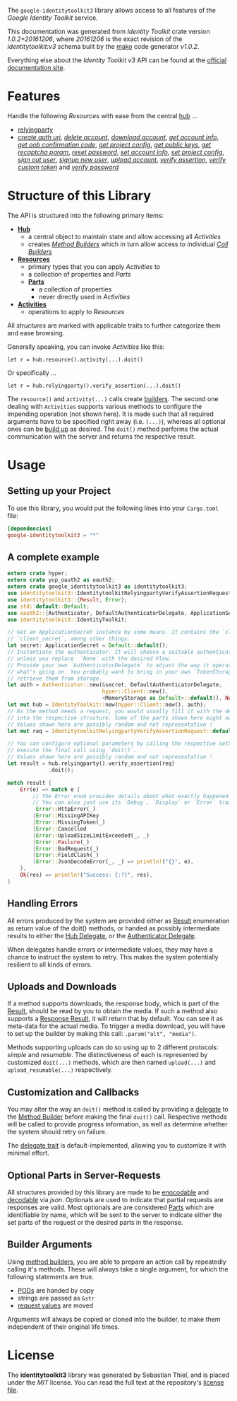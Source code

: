 <!---
DO NOT EDIT !
This file was generated automatically from 'src/mako/api/README.md.mako'
DO NOT EDIT !
-->
The `google-identitytoolkit3` library allows access to all features of the *Google Identity Toolkit* service.

This documentation was generated from *Identity Toolkit* crate version *1.0.2+20161206*, where *20161206* is the exact revision of the *identitytoolkit:v3* schema built by the [mako](http://www.makotemplates.org/) code generator *v1.0.2*.

Everything else about the *Identity Toolkit* *v3* API can be found at the
[official documentation site](https://developers.google.com/identity-toolkit/v3/).
# Features

Handle the following *Resources* with ease from the central [hub](https://docs.rs/google-identitytoolkit3/1.0.2+20161206/google_identitytoolkit3/struct.IdentityToolkit.html) ... 

* [relyingparty](https://docs.rs/google-identitytoolkit3/1.0.2+20161206/google_identitytoolkit3/struct.Relyingparty.html)
 * [*create auth uri*](https://docs.rs/google-identitytoolkit3/1.0.2+20161206/google_identitytoolkit3/struct.RelyingpartyCreateAuthUriCall.html), [*delete account*](https://docs.rs/google-identitytoolkit3/1.0.2+20161206/google_identitytoolkit3/struct.RelyingpartyDeleteAccountCall.html), [*download account*](https://docs.rs/google-identitytoolkit3/1.0.2+20161206/google_identitytoolkit3/struct.RelyingpartyDownloadAccountCall.html), [*get account info*](https://docs.rs/google-identitytoolkit3/1.0.2+20161206/google_identitytoolkit3/struct.RelyingpartyGetAccountInfoCall.html), [*get oob confirmation code*](https://docs.rs/google-identitytoolkit3/1.0.2+20161206/google_identitytoolkit3/struct.RelyingpartyGetOobConfirmationCodeCall.html), [*get project config*](https://docs.rs/google-identitytoolkit3/1.0.2+20161206/google_identitytoolkit3/struct.RelyingpartyGetProjectConfigCall.html), [*get public keys*](https://docs.rs/google-identitytoolkit3/1.0.2+20161206/google_identitytoolkit3/struct.RelyingpartyGetPublicKeyCall.html), [*get recaptcha param*](https://docs.rs/google-identitytoolkit3/1.0.2+20161206/google_identitytoolkit3/struct.RelyingpartyGetRecaptchaParamCall.html), [*reset password*](https://docs.rs/google-identitytoolkit3/1.0.2+20161206/google_identitytoolkit3/struct.RelyingpartyResetPasswordCall.html), [*set account info*](https://docs.rs/google-identitytoolkit3/1.0.2+20161206/google_identitytoolkit3/struct.RelyingpartySetAccountInfoCall.html), [*set project config*](https://docs.rs/google-identitytoolkit3/1.0.2+20161206/google_identitytoolkit3/struct.RelyingpartySetProjectConfigCall.html), [*sign out user*](https://docs.rs/google-identitytoolkit3/1.0.2+20161206/google_identitytoolkit3/struct.RelyingpartySignOutUserCall.html), [*signup new user*](https://docs.rs/google-identitytoolkit3/1.0.2+20161206/google_identitytoolkit3/struct.RelyingpartySignupNewUserCall.html), [*upload account*](https://docs.rs/google-identitytoolkit3/1.0.2+20161206/google_identitytoolkit3/struct.RelyingpartyUploadAccountCall.html), [*verify assertion*](https://docs.rs/google-identitytoolkit3/1.0.2+20161206/google_identitytoolkit3/struct.RelyingpartyVerifyAssertionCall.html), [*verify custom token*](https://docs.rs/google-identitytoolkit3/1.0.2+20161206/google_identitytoolkit3/struct.RelyingpartyVerifyCustomTokenCall.html) and [*verify password*](https://docs.rs/google-identitytoolkit3/1.0.2+20161206/google_identitytoolkit3/struct.RelyingpartyVerifyPasswordCall.html)




# Structure of this Library

The API is structured into the following primary items:

* **[Hub](https://docs.rs/google-identitytoolkit3/1.0.2+20161206/google_identitytoolkit3/struct.IdentityToolkit.html)**
    * a central object to maintain state and allow accessing all *Activities*
    * creates [*Method Builders*](https://docs.rs/google-identitytoolkit3/1.0.2+20161206/google_identitytoolkit3/trait.MethodsBuilder.html) which in turn
      allow access to individual [*Call Builders*](https://docs.rs/google-identitytoolkit3/1.0.2+20161206/google_identitytoolkit3/trait.CallBuilder.html)
* **[Resources](https://docs.rs/google-identitytoolkit3/1.0.2+20161206/google_identitytoolkit3/trait.Resource.html)**
    * primary types that you can apply *Activities* to
    * a collection of properties and *Parts*
    * **[Parts](https://docs.rs/google-identitytoolkit3/1.0.2+20161206/google_identitytoolkit3/trait.Part.html)**
        * a collection of properties
        * never directly used in *Activities*
* **[Activities](https://docs.rs/google-identitytoolkit3/1.0.2+20161206/google_identitytoolkit3/trait.CallBuilder.html)**
    * operations to apply to *Resources*

All *structures* are marked with applicable traits to further categorize them and ease browsing.

Generally speaking, you can invoke *Activities* like this:

```Rust,ignore
let r = hub.resource().activity(...).doit()
```

Or specifically ...

```ignore
let r = hub.relyingparty().verify_assertion(...).doit()
```

The `resource()` and `activity(...)` calls create [builders][builder-pattern]. The second one dealing with `Activities` 
supports various methods to configure the impending operation (not shown here). It is made such that all required arguments have to be 
specified right away (i.e. `(...)`), whereas all optional ones can be [build up][builder-pattern] as desired.
The `doit()` method performs the actual communication with the server and returns the respective result.

# Usage

## Setting up your Project

To use this library, you would put the following lines into your `Cargo.toml` file:

```toml
[dependencies]
google-identitytoolkit3 = "*"
```

## A complete example

```Rust
extern crate hyper;
extern crate yup_oauth2 as oauth2;
extern crate google_identitytoolkit3 as identitytoolkit3;
use identitytoolkit3::IdentitytoolkitRelyingpartyVerifyAssertionRequest;
use identitytoolkit3::{Result, Error};
use std::default::Default;
use oauth2::{Authenticator, DefaultAuthenticatorDelegate, ApplicationSecret, MemoryStorage};
use identitytoolkit3::IdentityToolkit;

// Get an ApplicationSecret instance by some means. It contains the `client_id` and 
// `client_secret`, among other things.
let secret: ApplicationSecret = Default::default();
// Instantiate the authenticator. It will choose a suitable authentication flow for you, 
// unless you replace  `None` with the desired Flow.
// Provide your own `AuthenticatorDelegate` to adjust the way it operates and get feedback about 
// what's going on. You probably want to bring in your own `TokenStorage` to persist tokens and
// retrieve them from storage.
let auth = Authenticator::new(&secret, DefaultAuthenticatorDelegate,
                              hyper::Client::new(),
                              <MemoryStorage as Default>::default(), None);
let mut hub = IdentityToolkit::new(hyper::Client::new(), auth);
// As the method needs a request, you would usually fill it with the desired information
// into the respective structure. Some of the parts shown here might not be applicable !
// Values shown here are possibly random and not representative !
let mut req = IdentitytoolkitRelyingpartyVerifyAssertionRequest::default();

// You can configure optional parameters by calling the respective setters at will, and
// execute the final call using `doit()`.
// Values shown here are possibly random and not representative !
let result = hub.relyingparty().verify_assertion(req)
             .doit();

match result {
    Err(e) => match e {
        // The Error enum provides details about what exactly happened.
        // You can also just use its `Debug`, `Display` or `Error` traits
         Error::HttpError(_)
        |Error::MissingAPIKey
        |Error::MissingToken(_)
        |Error::Cancelled
        |Error::UploadSizeLimitExceeded(_, _)
        |Error::Failure(_)
        |Error::BadRequest(_)
        |Error::FieldClash(_)
        |Error::JsonDecodeError(_, _) => println!("{}", e),
    },
    Ok(res) => println!("Success: {:?}", res),
}

```
## Handling Errors

All errors produced by the system are provided either as [Result](https://docs.rs/google-identitytoolkit3/1.0.2+20161206/google_identitytoolkit3/enum.Result.html) enumeration as return value of 
the doit() methods, or handed as possibly intermediate results to either the 
[Hub Delegate](https://docs.rs/google-identitytoolkit3/1.0.2+20161206/google_identitytoolkit3/trait.Delegate.html), or the [Authenticator Delegate](https://docs.rs/yup-oauth2/*/yup_oauth2/trait.AuthenticatorDelegate.html).

When delegates handle errors or intermediate values, they may have a chance to instruct the system to retry. This 
makes the system potentially resilient to all kinds of errors.

## Uploads and Downloads
If a method supports downloads, the response body, which is part of the [Result](https://docs.rs/google-identitytoolkit3/1.0.2+20161206/google_identitytoolkit3/enum.Result.html), should be
read by you to obtain the media.
If such a method also supports a [Response Result](https://docs.rs/google-identitytoolkit3/1.0.2+20161206/google_identitytoolkit3/trait.ResponseResult.html), it will return that by default.
You can see it as meta-data for the actual media. To trigger a media download, you will have to set up the builder by making
this call: `.param("alt", "media")`.

Methods supporting uploads can do so using up to 2 different protocols: 
*simple* and *resumable*. The distinctiveness of each is represented by customized 
`doit(...)` methods, which are then named `upload(...)` and `upload_resumable(...)` respectively.

## Customization and Callbacks

You may alter the way an `doit()` method is called by providing a [delegate](https://docs.rs/google-identitytoolkit3/1.0.2+20161206/google_identitytoolkit3/trait.Delegate.html) to the 
[Method Builder](https://docs.rs/google-identitytoolkit3/1.0.2+20161206/google_identitytoolkit3/trait.CallBuilder.html) before making the final `doit()` call. 
Respective methods will be called to provide progress information, as well as determine whether the system should 
retry on failure.

The [delegate trait](https://docs.rs/google-identitytoolkit3/1.0.2+20161206/google_identitytoolkit3/trait.Delegate.html) is default-implemented, allowing you to customize it with minimal effort.

## Optional Parts in Server-Requests

All structures provided by this library are made to be [enocodable](https://docs.rs/google-identitytoolkit3/1.0.2+20161206/google_identitytoolkit3/trait.RequestValue.html) and 
[decodable](https://docs.rs/google-identitytoolkit3/1.0.2+20161206/google_identitytoolkit3/trait.ResponseResult.html) via *json*. Optionals are used to indicate that partial requests are responses 
are valid.
Most optionals are are considered [Parts](https://docs.rs/google-identitytoolkit3/1.0.2+20161206/google_identitytoolkit3/trait.Part.html) which are identifiable by name, which will be sent to 
the server to indicate either the set parts of the request or the desired parts in the response.

## Builder Arguments

Using [method builders](https://docs.rs/google-identitytoolkit3/1.0.2+20161206/google_identitytoolkit3/trait.CallBuilder.html), you are able to prepare an action call by repeatedly calling it's methods.
These will always take a single argument, for which the following statements are true.

* [PODs][wiki-pod] are handed by copy
* strings are passed as `&str`
* [request values](https://docs.rs/google-identitytoolkit3/1.0.2+20161206/google_identitytoolkit3/trait.RequestValue.html) are moved

Arguments will always be copied or cloned into the builder, to make them independent of their original life times.

[wiki-pod]: http://en.wikipedia.org/wiki/Plain_old_data_structure
[builder-pattern]: http://en.wikipedia.org/wiki/Builder_pattern
[google-go-api]: https://github.com/google/google-api-go-client

# License
The **identitytoolkit3** library was generated by Sebastian Thiel, and is placed 
under the *MIT* license.
You can read the full text at the repository's [license file][repo-license].

[repo-license]: https://github.com/Byron/google-apis-rsblob/master/LICENSE.md
